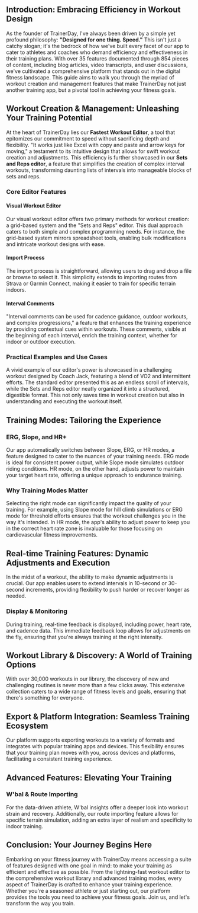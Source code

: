 ## Introduction: Embracing Efficiency in Workout Design

As the founder of TrainerDay, I've always been driven by a simple yet profound philosophy: **"Designed for one thing. Speed."** This isn't just a catchy slogan; it's the bedrock of how we've built every facet of our app to cater to athletes and coaches who demand efficiency and effectiveness in their training plans. With over 35 features documented through 854 pieces of content, including blog articles, video transcripts, and user discussions, we've cultivated a comprehensive platform that stands out in the digital fitness landscape. This guide aims to walk you through the myriad of workout creation and management features that make TrainerDay not just another training app, but a pivotal tool in achieving your fitness goals.

## Workout Creation & Management: Unleashing Your Training Potential

At the heart of TrainerDay lies our **Fastest Workout Editor**, a tool that epitomizes our commitment to speed without sacrificing depth and flexibility. "It works just like Excel with copy and paste and arrow keys for moving," a testament to its intuitive design that allows for swift workout creation and adjustments. This efficiency is further showcased in our **Sets and Reps editor**, a feature that simplifies the creation of complex interval workouts, transforming daunting lists of intervals into manageable blocks of sets and reps.

### Core Editor Features

#### Visual Workout Editor

Our visual workout editor offers two primary methods for workout creation: a grid-based system and the "Sets and Reps" editor. This dual approach caters to both simple and complex programming needs. For instance, the grid-based system mirrors spreadsheet tools, enabling bulk modifications and intricate workout designs with ease.

#### Import Process

The import process is straightforward, allowing users to drag and drop a file or browse to select it. This simplicity extends to importing routes from Strava or Garmin Connect, making it easier to train for specific terrain indoors.

#### Interval Comments

"Interval comments can be used for cadence guidance, outdoor workouts, and complex progressions," a feature that enhances the training experience by providing contextual cues within workouts. These comments, visible at the beginning of each interval, enrich the training context, whether for indoor or outdoor execution.

### Practical Examples and Use Cases

A vivid example of our editor's power is showcased in a challenging workout designed by Coach Jack, featuring a blend of VO2 and intermittent efforts. The standard editor presented this as an endless scroll of intervals, while the Sets and Reps editor neatly organized it into a structured, digestible format. This not only saves time in workout creation but also in understanding and executing the workout itself.

## Training Modes: Tailoring the Experience

### ERG, Slope, and HR+

Our app automatically switches between Slope, ERG, or HR modes, a feature designed to cater to the nuances of your training needs. ERG mode is ideal for consistent power output, while Slope mode simulates outdoor riding conditions. HR mode, on the other hand, adjusts power to maintain your target heart rate, offering a unique approach to endurance training.

### Why Training Modes Matter

Selecting the right mode can significantly impact the quality of your training. For example, using Slope mode for hill climb simulations or ERG mode for threshold efforts ensures that the workout challenges you in the way it's intended. In HR mode, the app's ability to adjust power to keep you in the correct heart rate zone is invaluable for those focusing on cardiovascular fitness improvements.

## Real-time Training Features: Dynamic Adjustments and Execution

In the midst of a workout, the ability to make dynamic adjustments is crucial. Our app enables users to extend intervals in 10-second or 30-second increments, providing flexibility to push harder or recover longer as needed.

### Display & Monitoring

During training, real-time feedback is displayed, including power, heart rate, and cadence data. This immediate feedback loop allows for adjustments on the fly, ensuring that you're always training at the right intensity.

## Workout Library & Discovery: A World of Training Options

With over 30,000 workouts in our library, the discovery of new and challenging routines is never more than a few clicks away. This extensive collection caters to a wide range of fitness levels and goals, ensuring that there's something for everyone.

## Export & Platform Integration: Seamless Training Ecosystem

Our platform supports exporting workouts to a variety of formats and integrates with popular training apps and devices. This flexibility ensures that your training plan moves with you, across devices and platforms, facilitating a consistent training experience.

## Advanced Features: Elevating Your Training

### W'bal & Route Importing

For the data-driven athlete, W'bal insights offer a deeper look into workout strain and recovery. Additionally, our route importing feature allows for specific terrain simulation, adding an extra layer of realism and specificity to indoor training.

## Conclusion: Your Journey Begins Here

Embarking on your fitness journey with TrainerDay means accessing a suite of features designed with one goal in mind: to make your training as efficient and effective as possible. From the lightning-fast workout editor to the comprehensive workout library and advanced training modes, every aspect of TrainerDay is crafted to enhance your training experience. Whether you're a seasoned athlete or just starting out, our platform provides the tools you need to achieve your fitness goals. Join us, and let's transform the way you train.